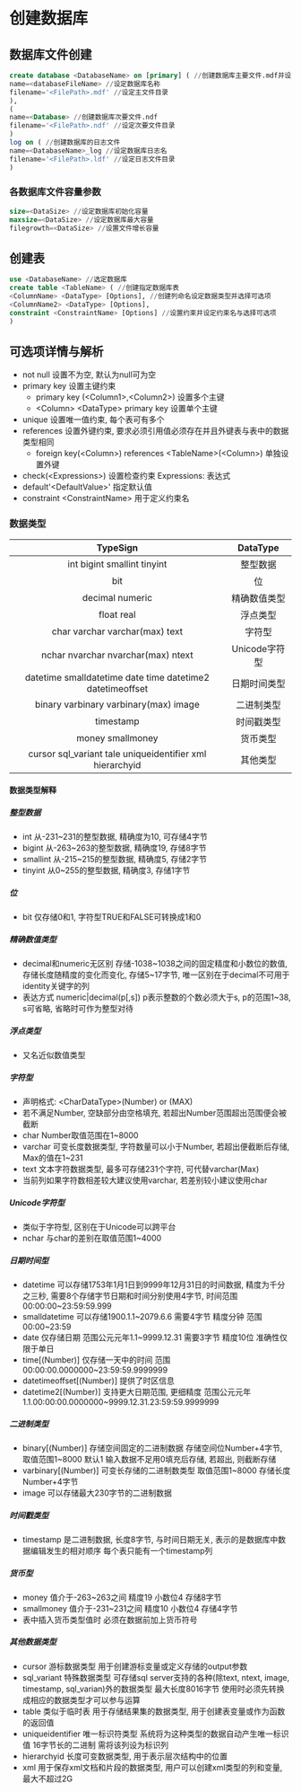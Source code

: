 # 创建数据库

## 数据库文件创建
``` sql
create database <DatabaseName> on [primary] ( //创建数据库主要文件.mdf并设定数据库名
name=<databaseFileName> //设定数据库名称
filename='<FilePath>.mdf' //设定主文件目录
),
(
name=<Database> //创建数据库次要文件.ndf
filename='<FilePath>.ndf' //设定次要文件目录
)
log on ( //创建数据库的日志文件
name=<DatabaseName>_log //设定数据库日志名
filename='<FilePath>.ldf' //设定日志文件目录
)
```

### 各数据库文件容量参数
``` sql
size=<DataSize> //设定数据库初始化容量
maxsize=<DataSize> //设定数据库最大容量
filegrowth=<DataSize> //设置文件增长容量
```

## 创建表
``` sql
use <DatabaseName> //选定数据库
create table <TableName> ( //创建指定数据库表
<ColumnName> <DataType> [Options], //创建列命名设定数据类型并选择可选项
<ColumnName2> <DataType> [Options],
constraint <ConstraintName> [Options] //设置约束并设定约束名与选择可选项
)
```

## 可选项详情与解析
- not null 设置不为空, 默认为null可为空
- primary key 设置主键约束 
	- primary key (\<Column1>,\<Column2>) 设置多个主键
	- \<Column> \<DataType> primary key 设置单个主键
- unique 设置唯一值约束, 每个表可有多个
- references 设置外键约束, 要求必须引用值必须存在并且外键表与表中的数据类型相同
	- foreign key(\<Column>) references \<TableName>(\<Column>) 单独设置外键
- check(\<Expressions>) 设置检查约束 Expressions: 表达式
- default'\<DefaultValue>' 指定默认值
- constraint \<ConstraintName> 用于定义约束名


### 数据类型
| TypeSign | DataType |
| :--: | :--: |
| int bigint smallint tinyint | 整型数据 |
| bit | 位 |
| decimal numeric | 精确数值类型 |
| float real | 浮点类型 |
| char varchar varchar(max) text | 字符型 |
| nchar nvarchar nvarchar(max) ntext | Unicode字符型 |
| datetime smalldatetime date time datetime2 datetimeoffset | 日期时间类型 |
| binary varbinary varbinary(max) image | 二进制类型 |
| timestamp | 时间戳类型 |
| money smallmoney | 货币类型 |
| cursor sql_variant tale uniqueidentifier xml hierarchyid | 其他类型 |

#### 数据类型解释
##### 整型数据
- int 从-231~231的整型数据, 精确度为10, 可存储4字节
- bigint 从-263~263的整型数据, 精确度19, 存储8字节
- smallint 从-215~215的整型数据, 精确度5, 存储2字节
- tinyint 从0~255的整型数据, 精确度3, 存储1字节
##### 位
- bit 仅存储0和1, 字符型TRUE和FALSE可转换成1和0
##### 精确数值类型
- decimal和numeric无区别 存储-1038~1038之间的固定精度和小数位的数值, 存储长度随精度的变化而变化, 存储5~17字节, 唯一区别在于decimal不可用于identity关键字的列
- 表达方式 numeric|decimal(p[,s]) p表示整数的个数必须大于s, p的范围1~38, s可省略, 省略时可作为整型对待
##### 浮点类型
- 又名近似数值类型
##### 字符型
- 声明格式: \<CharDataType\>(Number) or (MAX)
- 若不满足Number, 空缺部分由空格填充, 若超出Number范围超出范围便会被截断
- char Number取值范围在1~8000
- varchar 可变长度数据类型, 字符数量可以小于Number, 若超出便截断后存储, Max的值在1~231
- text 文本字符数据类型, 最多可存储231个字符, 可代替varchar(Max)
- 当前列如果字符数相差较大建议使用varchar, 若差别较小建议使用char
##### Unicode字符型
- 类似于字符型, 区别在于Unicode可以跨平台
- nchar 与char的差别在取值范围1~4000
##### 日期时间型
- datetime 可以存储1753年1月1日到9999年12月31日的时间数据, 精度为千分之三秒, 需要8个存储字节日期和时间分别使用4字节, 时间范围00:00:00\~23:59:59.999
- smalldatetime 可以存储1900.1.1\~2079.6.6 需要4字节 精度分钟 范围00:00\~23:59
- date 仅存储日期 范围公元元年1.1\~9999.12.31 需要3字节 精度10位 准确性仅限于单日
- time[(Number)] 仅存储一天中的时间 范围00:00:00.0000000\~23:59:59.9999999
- datetimeoffset[(Number)] 提供了时区信息
- datetime2[(Number)] 支持更大日期范围, 更细精度 范围公元元年1.1.00:00:00.0000000\~9999.12.31.23:59:59.9999999
##### 二进制类型
- binary[(Number)] 存储空间固定的二进制数据 存储空间位Number+4字节, 取值范围1\~8000 默认1 输入数据不足用0填充后存储, 若超出, 则截断存储
- varbinary[(Number)] 可变长存储的二进制数类型 取值范围1\~8000 存储长度Number+4字节
- image 可以存储最大230字节的二进制数据
##### 时间戳类型
- timestamp 是二进制数据, 长度8字节, 与时间日期无关, 表示的是数据库中数据编辑发生的相对顺序 每个表只能有一个timestamp列
##### 货币型
- money 值介于-263\~263之间 精度19 小数位4 存储8字节
- smallmoney 值介于-231\~231之间 精度10 小数位4	存储4字节
- 表中插入货币类型值时 必须在数据前加上货币符号
##### 其他数据类型
- cursor 游标数据类型 用于创建游标变量或定义存储的output参数
- sql_variant 特殊数据类型 可存储sql server支持的各种(除text, ntext, image, timestamp, sql_varian)外的数据类型 最大长度8016字节 使用时必须先转换成相应的数据类型才可以参与运算
- table 类似于临时表 用于存储结果集的数据类型, 用于创建表变量或作为函数的返回值
- uniqueidentifier 唯一标识符类型 系统将为这种类型的数据自动产生唯一标识值 16字节长的二进制 需将该列设为标识列
- hierarchyid 长度可变数据类型, 用于表示层次结构中的位置
- xml 用于保存xml文档和片段的数据类型, 用户可以创建xml类型的列和变量, 最大不超过2G
